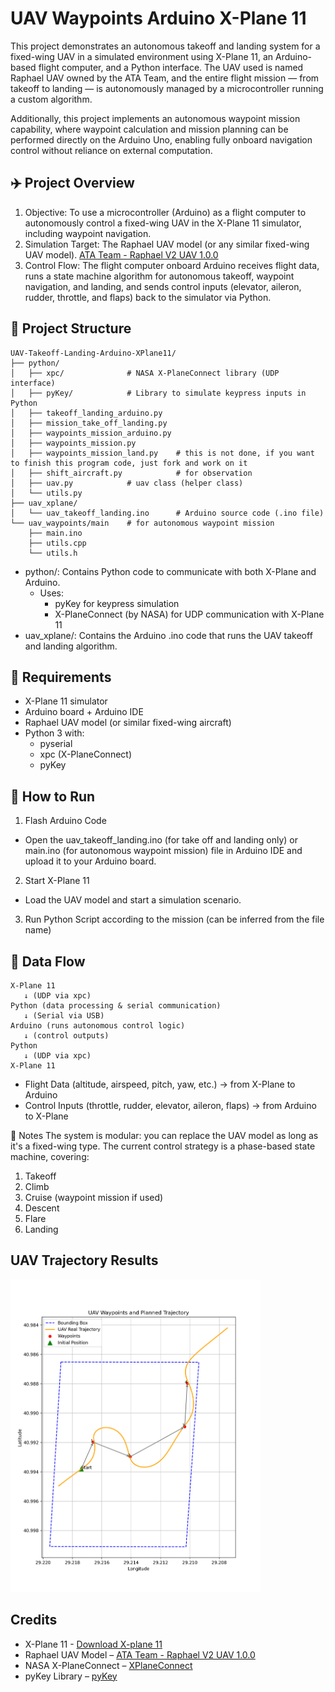 # UAV Waypoints Arduino X-Plane 11
This project demonstrates an autonomous takeoff and landing system for a fixed-wing UAV in a simulated environment using X-Plane 11, an Arduino-based flight computer, and a Python interface. The UAV used is named Raphael UAV owned by the ATA Team, and the entire flight mission — from takeoff to landing — is autonomously managed by a microcontroller running a custom algorithm.

Additionally, this project implements an autonomous waypoint mission capability, where waypoint calculation and mission planning can be performed directly on the Arduino Uno, enabling fully onboard navigation control without reliance on external computation.

## ✈️ Project Overview
1. Objective: To use a microcontroller (Arduino) as a flight computer to autonomously control a fixed-wing UAV in the X-Plane 11 simulator, including waypoint navigation.
2. Simulation Target: The Raphael UAV model (or any similar fixed-wing UAV model). [ATA Team - Raphael V2 UAV 1.0.0](https://forums.x-plane.org/files/file/87594-ata-team-raphael-v2-uav/)
3. Control Flow: The flight computer onboard Arduino receives flight data, runs a state machine algorithm for autonomous takeoff, waypoint navigation, and landing, and sends control inputs (elevator, aileron, rudder, throttle, and flaps) back to the simulator via Python.

## 📁 Project Structure
```
UAV-Takeoff-Landing-Arduino-XPlane11/
├── python/
│   ├── xpc/              # NASA X-PlaneConnect library (UDP interface)
│   ├── pyKey/            # Library to simulate keypress inputs in Python
│   ├── takeoff_landing_arduino.py
│   ├── mission_take_off_landing.py
│   ├── waypoints_mission_arduino.py
│   ├── waypoints_mission.py
│   ├── waypoints_mission_land.py    # this is not done, if you want to finish this program code, just fork and work on it
│   ├── shift_aircraft.py            # for observation
│   ├── uav.py            # uav class (helper class)
│   └── utils.py
├── uav_xplane/
│   └── uav_takeoff_landing.ino      # Arduino source code (.ino file)
└── uav_waypoints/main    # for autonomous waypoint mission
    ├── main.ino
    ├── utils.cpp
    └── utils.h
```

- python/: Contains Python code to communicate with both X-Plane and Arduino.
  - Uses:
    - pyKey for keypress simulation
    - X-PlaneConnect (by NASA) for UDP communication with X-Plane 11
- uav_xplane/: Contains the Arduino .ino code that runs the UAV takeoff and landing algorithm.

## 🧰 Requirements
- X-Plane 11 simulator
- Arduino board + Arduino IDE
- Raphael UAV model (or similar fixed-wing aircraft)
- Python 3 with:
  - pyserial
  - xpc (X-PlaneConnect)
  - pyKey
  
## 🚀 How to Run
1. Flash Arduino Code
- Open the uav_takeoff_landing.ino (for take off and landing only) or main.ino (for autonomous waypoint mission) file in Arduino IDE and upload it to your Arduino board.
2. Start X-Plane 11
- Load the UAV model and start a simulation scenario.
3. Run Python Script according to the mission (can be inferred from the file name)

## 🔁 Data Flow
```
X-Plane 11
   ↓ (UDP via xpc)
Python (data processing & serial communication)
   ↓ (Serial via USB)
Arduino (runs autonomous control logic)
   ↓ (control outputs)
Python
   ↓ (UDP via xpc)
X-Plane 11

```

- Flight Data (altitude, airspeed, pitch, yaw, etc.) → from X-Plane to Arduino
- Control Inputs (throttle, rudder, elevator, aileron, flaps) → from Arduino to X-Plane

📌 Notes
The system is modular: you can replace the UAV model as long as it's a fixed-wing type.
The current control strategy is a phase-based state machine, covering:
1. Takeoff
2. Climb
3. Cruise (waypoint mission if used)
4. Descent
5. Flare
6. Landing

## UAV Trajectory Results
<img src="pics/uav_trajectory_20250604_003836.png" alt="Waypoints and UAV Flight Trajectory" width="400"/>

## Credits
* X-Plane 11 - [Download X-plane 11](https://www.x-plane.com/product/desktop/)
* Raphael UAV Model – [ATA Team - Raphael V2 UAV 1.0.0](https://forums.x-plane.org/files/file/87594-ata-team-raphael-v2-uav/)
* NASA X-PlaneConnect – [XPlaneConnect](https://github.com/nasa/XPlaneConnect)
* pyKey Library – [pyKey](https://github.com/gauthsvenkat/pyKey)
